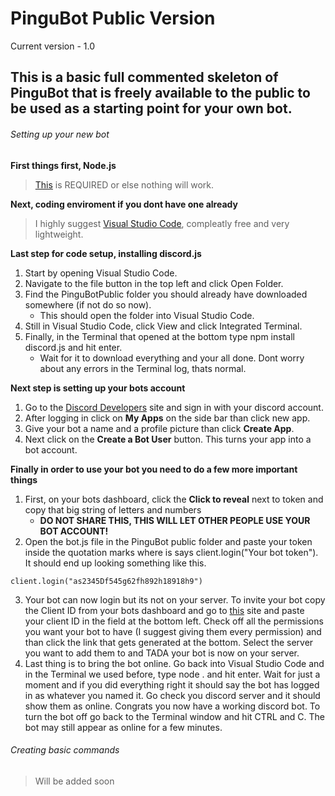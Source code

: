 # PinguBot Public Version
Current version - 1.0

## This is a basic full commented skeleton of PinguBot that is freely available to the public to be used as a starting point for your own bot.

###### Setting up your new bot

**First things first, Node.js**
>[This](https://nodejs.org/en/) is REQUIRED or else nothing will work. 

**Next, coding enviroment if you dont have one already**
>I highly suggest [Visual Studio Code](https://code.visualstudio.com/), compleatly free and very lightweight. 

**Last step for code setup, installing discord.js**
1. Start by opening Visual Studio Code.
2. Navigate to the file button in the top left and click Open Folder. 
3. Find the PinguBotPublic folder you should already have downloaded somewhere (if not do so now).
   * This should open the folder into Visual Studio Code.
4. Still in Visual Studio Code, click View and click Integrated Terminal.
5. Finally, in the Terminal that opened at the bottom type npm install discord.js and hit enter.
   * Wait for it to download everything and your all done. Dont worry about any errors in the Terminal log, thats normal.
   
**Next step is setting up your bots account**
1. Go to the [Discord Developers](https://discordapp.com/developers/docs/intro) site and sign in with your discord account.
2. After logging in click on **My Apps** on the side bar than click new app.
3. Give your bot a name and a profile picture than click **Create App**.
4. Next click on the **Create a Bot User** button. This turns your app into a bot account.

**Finally in order to use your bot you need to do a few more important things**
1. First, on your bots dashboard, click the **Click to reveal** next to token and copy that big string of letters and numbers
   * **DO NOT SHARE THIS, THIS WILL LET OTHER PEOPLE USE YOUR BOT ACCOUNT!**
2. Open the bot.js file in the PinguBot public folder and paste your token inside the quotation marks where is says client.login("Your bot token"). It should end up looking something like this.
```
client.login("as2345Df545g62fh892h18918h9")
```
3. Your bot can now login but its not on your server. To invite your bot copy the Client ID from your bots dashboard and go to [this](https://discordapi.com/permissions.html) site and paste your client ID in the field at the bottom left. Check off all the permissions you want your bot to have (I suggest giving them every permission) and than click the link that gets generated at the bottom. Select the server you want to add them to and TADA your bot is now on your server.
4. Last thing is to bring the bot online. Go back into Visual Studio Code and in the Terminal we used before, type node . and hit enter. Wait for just a moment and if you did everything right it should say the bot has logged in as whatever you named it. Go check you discord server and it should show them as online. Congrats you now have a working discord bot. To turn the bot off go back to the Terminal window and hit CTRL and C. The bot may still appear as online for a few minutes.

###### Creating basic commands
>Will be added soon
